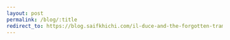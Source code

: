 ```yaml
---
layout: post
permalink: /blog/:title
redirect_to: https://blog.saifkhichi.com/il-duce-and-the-forgotten-tramp-2ac6d9c50141
---
```

